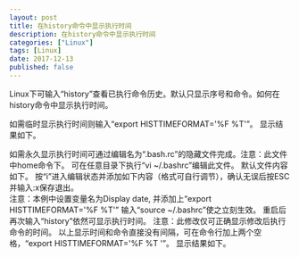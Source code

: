 ```yaml
---
layout: post
title: 在history命令中显示执行时间
description: 在history命令中显示执行时间
categories: ["Linux"]
tags: [Linux]
date: 2017-12-13
published: false 
---
```


Linux下可输入“history”查看已执行命令历史。默认只显示序号和命令。如何在history命令中显示执行时间。

如需临时显示执行时间则输入“export HISTTIMEFORMAT='%F %T'”。
显示结果如下。

<!-- more -->

如需永久显示执行时间可通过编辑名为“.bash.rc”的隐藏文件完成。注意：此文件中home命令下。
可在任意目录下执行“vi ~/.bashrc”编辑此文件。
默认文件内容如下。
按“i”进入编辑状态并添加如下内容（格式可自行调节），确认无误后按ESC并输入:x保存退出。   
注意：本例中设置变量名为Display date, 并添加上“export HISTTIMEFORMAT='%F %T'”
输入“source ~/.bashrc”使之立刻生效。
重启后再次输入“history”依然可显示执行时间。
   注意：此修改仅可正确显示修改后执行命令的时间。
以上显示时间和命令直接没有间隔，可在命令行加上两个空格，“export HISTTIMEFORMAT='%F %T  '”。
显示结果如下。